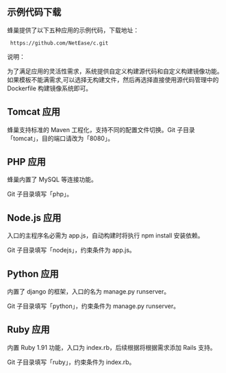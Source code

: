 ## 示例代码下载

蜂巢提供了以下五种应用的示例代码，下载地址：

	 https://github.com/NetEase/c.git

说明：

为了满足应用的灵活性需求，系统提供自定义构建源代码和自定义构建镜像功能。如果模板不能满需求,可以选择无构建文件，然后再选择直接使用源代码管理中的 Dockerfile 构建镜像系统即可。

## Tomcat 应用
蜂巢支持标准的 Maven 工程化，支持不同的配置文件切换。Git 子目录「tomcat」，目的端口请改为「8080」。

## PHP 应用
蜂巢内置了 MySQL 等连接功能。

Git 子目录填写「php」。

## Node.js 应用
入口的主程序名必需为 app.js，自动构建时将执行 npm install 安装依赖。

Git 子目录填写「nodejs」，约束条件为 app.js。

## Python 应用
内置了 django 的框架，入口的名为 manage.py runserver。

Git 子目录填写「python」，约束条件为 manage.py runserver。

## Ruby 应用
内置 Ruby 1.91 功能，入口为 index.rb，后续根据将根据需求添加 Rails 支持。

Git 子目录填写「ruby」，约束条件为 index.rb。

